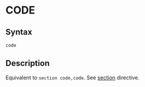 # CODE

## Syntax
```assembly
code
```

## Description
Equivalent to `section code,code`.
See [section](section.md) directive.
